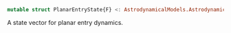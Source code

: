 ```julia
mutable struct PlanarEntryState{F} <: AstrodynamicalModels.AstrodynamicalState{F, 4}
```

A state vector for planar entry dynamics.
